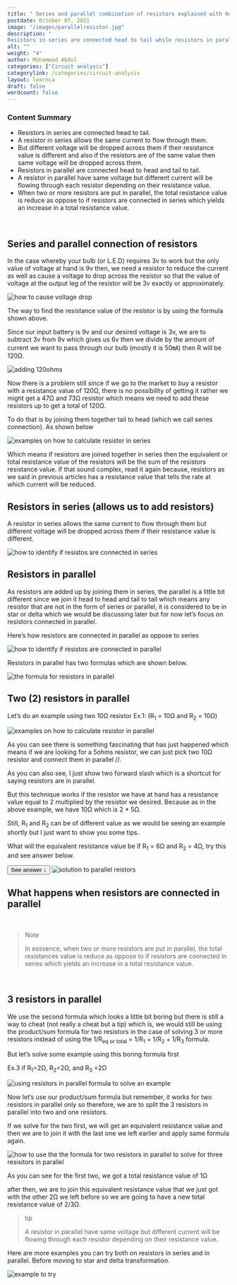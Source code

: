 ```yaml
---
title: " Series and parallel combination of resistors explained with how to identify them"
postdate: October 07, 2021
image: "/images/parallelresistor.jpg"
description: "
Resistors in series are connected head to tail while resistors in parallel are connected head to head and tail to tail which means if they are not connect in this form then they are connected in star or delta"
alt: ""
weight: "4"
author: Mohammad Abdul
categories: ["Circuit analysis"]
categorylink: /categories/circuit-analysis
layout: learnca
draft: false
wordcount: false
---
```


<div class="content-summary">
<h3>Content Summary</h3>
<ul>
<li>
    Resistors in <span class="text-emphasis">series</span> are connected head to tail.
</li>
<li>
    A resistor in series allows the <span class="text-emphasis">same current</span> to flow through
    them.
</li>
<li>
    But <span class="text-emphasis">different voltage</span> will be
    dropped across them if their resistance value is different and also if the resistors are of the same value then <span class="text-emphasis">same voltage</span> will be dropped across them.
</li>
<li>
    Resistors in <span class="text-emphasis">parallel</span> are connected head to head and tail to
    tail.</li>
    <li>
        A resistor in parallel have <span class="text-emphasis">same voltage</span> but <span class="text-emphasis">different current</span> will be
        flowing through each resistor depending on their resistance value.
    </li>
    <li>
   When two or more resistors are put in parallel, the total resistance value is reduce as oppose to if resistors are connected in series which yields an increase in a total resistance value.
    </li>
</ul>
</div>
<br>
<div class="content">
<h2>Series and parallel connection of resistors</h2>
<p>
In the case whereby your bulb (or L.E.D) requires 3v to work but the only value of voltage at hand
is 9v then, we need a resistor to reduce the current as well as cause a voltage to drop across the
resistor so that the value of voltage at the output leg of the resistor will be 3v exactly or
approximately.
</p>
<img src="/images/voltagetodrop.jpg" alt="how to cause voltage drop">
<p>
The way to find the resistance value of the resistor is by using the formula shown above.
</p>

<p>
Since our input battery is 9v and our desired voltage is 3v, we are to subtract 3v from 9v which
gives us
6v then we divide by the amount of current we want to pass through our bulb (mostly it is 50&#13187)
then R
will be 120&#8486.
</p>
<img src="/images/120ohmsadd.jpg" alt="adding 120ohms">

<p>
Now there is a problem still since if we go to the market to buy a resistor with a resistance value
of 120&#8486, there is no possibility of getting it rather we might get a 47&#8486 and 73&#8486
resistor
which means we need to add these resistors up to get a total of 120&#8486.
</p>

<p>
To do that is by joining them together <span class="text-emphasis">tail to head</span> (which we
call <span class="text-emphasis">series connection</span>). As shown below
</p>
<img src="/images/seriesresistoradd.jpg" alt="examples on how to calculate resistor in series">
<p>
Which means if resistors are joined together in series then the equivalent or total resistance value
of the
resistors will be the sum of the resistors resistance value. if that sound complex, read it again
because, resistors as we said in previous articles has a resistance value that tells the rate at
which current will be reduced.
</p>
<h2>Resistors in series (allows us to add resistors)</h2>
<p>
A resistor in series allows the same current to flow through them but different voltage will be
dropped across them if their resistance value is different.
</p>
<img src="/images/seriestips.jpg" alt="how to identify if resistos are connected in series">
<h2>Resistors in parallel</h2>
<p>
As resistors are added up by joining them in series, the parallel is a little bit different since we
join it <span class="text-emphasis">head to head</span> and <span class="text-emphasis">tail to
    tail</span> which means any resistor that are not in the form
of series or parallel, it is considered to be in star or delta which we would be discussing later
but for now let’s focus on resistors connected in parallel. </p>

<p>
Here’s how resistors are connected in parallel as oppose to series
</p>
<img src="/images/parallelresistor.jpg" alt="how to identify if resistos are connected in parallel">
<p>
Resistors in parallel has two formulas which are shown below. </p>

<img src="/images/parallelformula.jpg" alt="the formula for resistors in parallel">
<h2>Two (2) resistors in parallel</h2>
<p>Let’s do an example using two 10&#8486 resistor Ex.1: (R<sub>1</sub> = 10&#8486 and R<sub>2</sub> =
10&#8486)</p>
<img src="/images/rinpexample.jpg" alt="examples on how to calculate resistor in parallel">
<p>
As you can see there is something fascinating that has just happened which means if we are looking
for
a 5ohms resistor, we can just pick two 10&#8486 resistor and connect them in parallel //.
</p>
<p>
As you can also see, I just show two forward slash which is a shortcut for saying resistors are in
parallel. </p>

<p>
But this technique works if the resistor we have at hand has a resistance value equal to 2
multiplied by the
resistor we desired. Because as in the above example, we have 10&#8486 which is 2 * 5&#8486.
</p>
<p>
Still, R<sub>1</sub> and R<sub>2</sub> can be of different value as we would be seeing an example
shortly but I just want
to show you some tips.
</p>

<p>
What will the equivalent resistance value be if R<sub>1</sub> = 6&#8486 and R<sub>2</sub> = 4&#8486,
try this and see answer below.
</p>

<button class="see-answer">See answer &darr;</button>
<img class="hide-show-image" src="/images/rinpex2.jpg" alt="solution to parallel reistors">

<h2>What happens when resistors are connected in parallel</h2>
<br>
<blockquote class="blockquote">
<p class="little-nugget">Note</p>
<p class="quote-text">
In esssence, when two or more resistors are put in parallel, the total resistances value is reduce as oppose to if resistors are connected in series which yields an increase in a total resistance value. </p>

</blockquote>
<br>
<h2>3 resistors in parallel </h2>
<p>
We use the second formula which looks a little bit boring but there is still a way to cheat (not
really a cheat but a tip) which is, we would still be using the product/sum formula for two
resistors in the case of solving 3 or more resistors instead of using the 1/R<sub>eq or total</sub>
= 1/R<sub>1</sub> + 1/R<sub>2</sub> + 1/R<sub>3</sub> formula.
</p>

<p>
But let’s solve some example using this boring formula first
</p>

<p>Ex.3 if R<sub>1</sub>=2&#8486, R<sub>2</sub>=2&#8486, and R<sub>3</sub> =2&#8486</p>
<img src="/images/3rinp.jpg" alt="using resistors in parallel formula to solve an example">
<p>Now let’s use our product/sum formula but remember, it works for two resistors in parallel only
so therefore, we are to split the 3 resistors in parallel into two and one resistors. </p>
<p>If we solve for the two first, we will get an equivalent resistance value and then we are to join it
with the last one we left earlier and apply same formula again.

</p>
<img src="/images/3rinptestwithpoversum.jpg" alt="how to use the the formula for two resistors in parallel to solve for three resisitors in parallel">
<p>
As you can see for the first two, we got a total resistance value of 1&#8486
</p>
<p>after then, we are to join this equivalent resistance value that we just got with the other 2&#8486
we left before so we are going to have a new total resistance value of 2/3&#8486.</p>
<blockquote class="blockquote">
<p class="little-nugget">tip</p>
<p class="quote-text">
    A resistor in parallel have same voltage but different current will be
    flowing through each resistor depending on their resistance value.
    </p>

</blockquote>
<p>Here are more examples you can try both on resistors in series and in parallel. Before moving to star
and delta transformation.</p>

<img src="/images/extopractice.jpg" alt="example to try">
